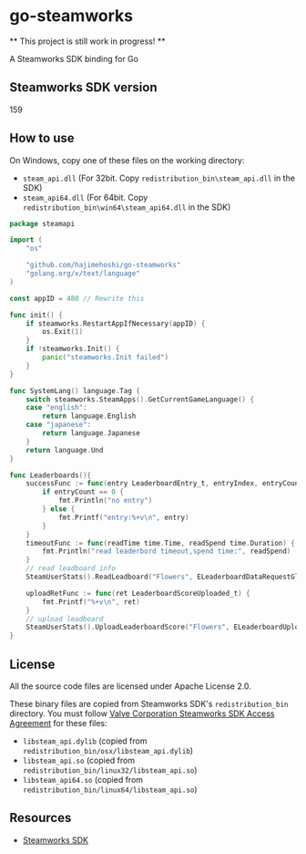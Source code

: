 # go-steamworks

** This project is still work in progress! **

A Steamworks SDK binding for Go

## Steamworks SDK version

159

## How to use

On Windows, copy one of these files on the working directory:

 * `steam_api.dll` (For 32bit. Copy `redistribution_bin\steam_api.dll` in the SDK)
 * `steam_api64.dll` (For 64bit. Copy `redistribution_bin\win64\steam_api64.dll` in the SDK)

```go
package steamapi

import (
	"os"

	"github.com/hajimehoshi/go-steamworks"
	"golang.org/x/text/language"
)

const appID = 480 // Rewrite this

func init() {
	if steamworks.RestartAppIfNecessary(appID) {
		os.Exit(1)
	}
	if !steamworks.Init() {
		panic("steamworks.Init failed")
	}
}

func SystemLang() language.Tag {
	switch steamworks.SteamApps().GetCurrentGameLanguage() {
	case "english":
		return language.English
	case "japanese":
		return language.Japanese
	}
	return language.Und
}

func Leaderboards(){
	successFunc := func(entry LeaderboardEntry_t, entryIndex, entryCount int, details ...int32) {
		if entryCount == 0 {
			fmt.Println("no entry")
		} else {
			fmt.Printf("entry:%+v\n", entry)
		}
	}
	timeoutFunc := func(readTime time.Time, readSpend time.Duration) {
		fmt.Println("read leaderbord timeout,spend time:", readSpend)
	}
	// read leadboard info
	SteamUserStats().ReadLeadboard("Flowers", ELeaderboardDataRequestGlobal, 0, 10, successFunc, timeoutFunc, 0)

	uploadRetFunc := func(ret LeaderboardScoreUploaded_t) {
		fmt.Printf("%+v\n", ret)
	}
	// upload leadboard
	SteamUserStats().UploadLeaderboardScore("Flowers", ELeaderboardUploadScoreMethod_KeepBest, uploadRetFunc, timeoutFunc, 50)
}
```

## License

All the source code files are licensed under Apache License 2.0.

These binary files are copied from Steamworks SDK's `redistribution_bin` directory. You must follow [Valve Corporation Steamworks SDK Access Agreement](https://partner.steamgames.com/documentation/sdk_access_agreement) for these files:

 * `libsteam_api.dylib` (copied from `redistribution_bin/osx/libsteam_api.dylib`)
 * `libsteam_api.so` (copied from `redistribution_bin/linux32/libsteam_api.so`)
 * `libsteam_api64.so` (copied from `redistribution_bin/linux64/libsteam_api.so`)

## Resources

 * [Steamworks SDK](https://partner.steamgames.com/doc/sdk)
